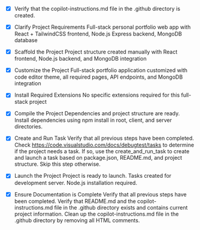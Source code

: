 - [x] Verify that the copilot-instructions.md file in the .github directory is created.

- [x] Clarify Project Requirements
	Full-stack personal portfolio web app with React + TailwindCSS frontend, Node.js Express backend, MongoDB database

- [x] Scaffold the Project
	Project structure created manually with React frontend, Node.js backend, and MongoDB integration

- [x] Customize the Project
	Full-stack portfolio application customized with code editor theme, all required pages, API endpoints, and MongoDB integration

- [x] Install Required Extensions
	No specific extensions required for this full-stack project

- [x] Compile the Project
	Dependencies and project structure are ready. Install dependencies using npm install in root, client, and server directories.

- [x] Create and Run Task
	Verify that all previous steps have been completed.
	Check https://code.visualstudio.com/docs/debugtest/tasks to determine if the project needs a task. If so, use the create_and_run_task to create and launch a task based on package.json, README.md, and project structure.
	Skip this step otherwise.

- [x] Launch the Project
	Project is ready to launch. Tasks created for development server. Node.js installation required.

- [x] Ensure Documentation is Complete
	Verify that all previous steps have been completed.
	Verify that README.md and the copilot-instructions.md file in the .github directory exists and contains current project information.
	Clean up the copilot-instructions.md file in the .github directory by removing all HTML comments.
